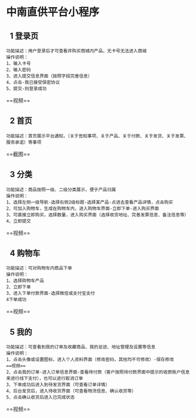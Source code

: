 # 中南直供平台小程序
## &nbsp;&nbsp;1 登录页
    功能描述：用户登录后才可查看并购买商城内产品，无卡号无法进入商城
    操作说明：
    1、输入卡号
    2、输入密码
    3、进入提交信息界面（按照字段完善信息）
    4、点击-我已接受保密协议
    5、提交-则登录成功
==视频==
## &nbsp;&nbsp;2 首页
    功能描述：首页展示平台通知，（关于告知事项、关于产品、关于付款、关于发货、关于发票、服务承诺）等事项
  ==截图==
## &nbsp;&nbsp;3 分类 
    功能描述：商品按照一级、二级分类展示，便于产品归属
    操作说明：
    1、选择左侧一级导航-选择右侧2级标题-选择某产品-点进去查看产品详情，点击购买
    2、可加入购物车，生成在购物车内，进入购物车界面-立即下单-进入购买界面
    3、可直接立即购买，选择数量，进入购买界面（选择收货地址、完善发票信息、备注信息等）
    4、立即提交
  ==视频==
## &nbsp;&nbsp;4 购物车
    功能描述：可对购物车内商品下单
    操作说明：
    1、选择购物车产品
    2、立即下单
    3、进入下单付款界面-选择微信或支付宝支付
    4下单成功
==视频==
## &nbsp;&nbsp;5 我的
    功能描述：可查看到我的订单及收藏商品、我的足迹、地址管理及设置等信息
    操作说明：
    1、点击头像或设置图标，进入个人资料界面（修改密码，其他均不可修改）-保存修改
    ==视频== 
    2、点击我的订单-进入订单信息界面-查看待付款（客户按照待付款界面中提示的收款账户信息来进行线下支付），也可以进行取消订单
    3、下单成功后进入到待发货界面（可查看订单详情）
    4、后台发货后，进入待收货界面（可查看物流信息、确认收货等）
    5、点击确认收货后进入已完成状态
==视频==
